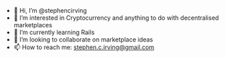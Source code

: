 - 👋 Hi, I’m @stephencirving
- 👀 I’m interested in Cryptocurrency and anything to do with decentralised marketplaces
- 🌱 I’m currently learning Rails 
- 💞️ I’m looking to collaborate on marketplace ideas
- 📫 How to reach me: stephen.c.irving@gmail.com

<!---
stephencirving/stephencirving is a ✨ special ✨ repository because its `README.md` (this file) appears on your GitHub profile.
You can click the Preview link to take a look at your changes.
--->
